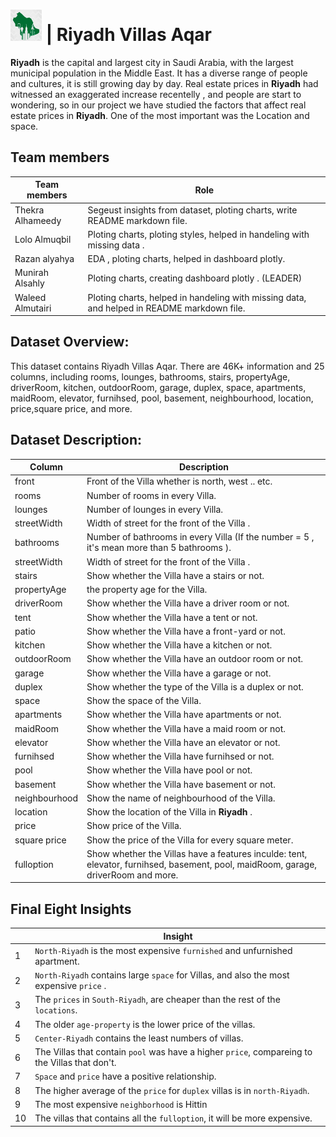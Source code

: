 # <img src="RA.png" width="50" height="50"> | Riyadh Villas Aqar 


**Riyadh** is the capital and largest city in Saudi Arabia, with the largest municipal population in the Middle East. It has a diverse range of people and cultures, it is still growing day by day.
Real estate prices in **Riyadh** had witnessed an exaggerated increase recentelly , and people are start to wondering, so in our project we have studied the factors that affect 
real estate prices in **Riyadh**. One of the most important was the Location and space.


## Team members
| Team members     | Role                                                                      |
| ---------------- | ------------------------------------------------------------------------- |
| Thekra Alhameedy | Segeust insights from dataset, ploting charts, write README markdown file.                   |
| Lolo Almuqbil    | Ploting charts, ploting styles, helped in handeling with missing data .                 |
| Razan alyahya    | EDA , ploting charts, helped in dashboard plotly. |
| Munirah Alsahly   | Ploting charts, creating dashboard plotly . (LEADER) |
| Waleed Almutairi   | Ploting charts, helped in handeling with missing data, and helped in README markdown file.  |

## Dataset Overview:

This dataset contains Riyadh Villas Aqar. There are 46K+ information and 25 columns, including rooms, lounges, bathrooms, stairs, propertyAge, driverRoom, kitchen, outdoorRoom, garage, duplex, space, apartments, maidRoom, elevator, furnihsed, pool, basement, neighbourhood, location, price,square price, and more.



## Dataset Description:
| Column               | Description                                                                                                                                                              |
| -------------------- | ------------------------------------------------------------------------------------------------------------------------------------------------------------------------ |
| front                 | Front of the Villa whether is north, west .. etc.                                                                                                                                                        |
| rooms             | Number of rooms in every Villa.                                                                                                                                                           |
| lounges      | Number of lounges in every Villa.                                                                                                                                                           |
| streetWidth            | Width of street for the front of the Villa .                                                                                                                            |
| bathrooms                | Number of bathrooms in every Villa (If the number = 5 , it's mean more than 5 bathrooms ).                                                                                                                        |
| streetWidth            | Width of street for the front of the Villa .                                                                                                                            |
| stairs  | Show whether the Villa have a stairs or not.                                                                                                                              |
| propertyAge  | the property age for the Villa.                                                                                                                             |
| driverRoom          | Show whether the Villa have a driver room or not.                                                                                                                                                                               |
| tent          | Show whether the Villa have a tent or not.                                                                                                                                                   |
| patio         | Show whether the Villa have a front-yard or not.                                                                                                  |
| kitchen         | Show whether the Villa have a kitchen or not.                                                                       |
| outdoorRoom         | Show whether the Villa have an outdoor room or not.                                                                                                                               |
| garage         | Show whether the Villa have a garage or not.                                                                                |
| duplex           | Show whether the type of the Villa is a duplex  or not.                                                                   |
| space           | Show the space of the Villa.                                                                                                                            |
| apartments           | Show whether the Villa have apartments or not.                                                                                                                                                          |
| maidRoom            | Show whether the Villa have a maid room  or not.                                                                      |
| elevator            | Show whether the Villa have an elevator or not.  |                            |
| furnihsed           | Show whether the Villa have furnihsed or not.                                                                           |
| pool           | Show whether the Villa have pool or not.                                                                            |
| basement           | Show whether the Villa have basement or not.                                                                        |
| neighbourhood           | Show the name of neighbourhood of the Villa.                                        |
| location           | Show the location of the Villa in **Riyadh** .                                        |
| price           | Show price of the Villa.                                                                 |
| square price           |  Show the price of the Villa for every square meter.                   |
| fulloption             |  Show whether the Villas have a features inculde: tent,  elevator, furnihsed, basement, pool, maidRoom, garage, driverRoom and more.                |




                                            



## Final Eight Insights
 
|     | Insight                                                               |
| --- | --------------------------------------------------------------------- |
| 1   | `North-Riyadh` is the most expensive `furnished` and unfurnished apartment.                            |
| 2   | `North-Riyadh` contains large `space` for Villas, and also the most expensive `price` .           |
| 3   | The `prices` in `South-Riyadh`, are cheaper than the rest of the `locations`.    |
| 4   | The older `age-property` is the lower price of the villas.                 |
| 5   | `Center-Riyadh` contains the least numbers of villas.                |
| 6   | The Villas that contain `pool` was have a higher `price`, compareing to the Villas that don't. |
| 7   | `Space` and `price` have a positive relationship.  |
| 8   | The higher average of the `price` for `duplex` villas is in `north-Riyadh`.  |
| 9   | The most expensive `neighborhood` is Hittin|
| 10  | The villas that contains all the `fulloption`, it will be more expensive.

